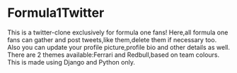 # Formula1Twitter
This is a twitter-clone exclusively for formula one fans!
Here,all formula one fans can gather and post tweets,like them,delete them if necessary too.
Also you can update your profile picture,profile bio and other details as well.
There are 2 themes available:Ferrari and Redbull,based on team colours.
This is made using Django and Python only.
